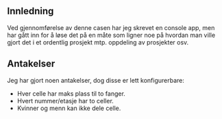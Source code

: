 ## Innledning
Ved gjennomførelse av denne casen har jeg skrevet en console app, men har gått inn for å løse det på en måte som ligner noe på hvordan man ville gjort det i et ordentlig prosjekt mtp. oppdeling av prosjekter osv.

## Antakelser
Jeg har gjort noen antakelser, dog disse er lett konfigurerbare:
- Hver celle har maks plass til to fanger.
- Hvert nummer/etasje har to celler.
- Kvinner og menn kan ikke dele celle.